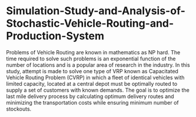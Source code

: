 # Simulation-Study-and-Analysis-of-Stochastic-Vehicle-Routing-and-Production-System
Problems of Vehicle Routing are known in mathematics as NP hard. The time required to solve such problems is an exponential function of the number of locations and is a popular area of research in the industry.
In this study, attempt is made to solve one type of VRP known as Capacitated Vehicle Routing Problem (CVRP) in which a fleet of identical vehicles with limited capacity, located at a central depot must be optimally routed to supply a set of customers with known demands. 
The goal is to optimize the last mile delivery process by calculating optimum delivery routes and minimizing the transportation costs while ensuring minimum number of stockouts.
